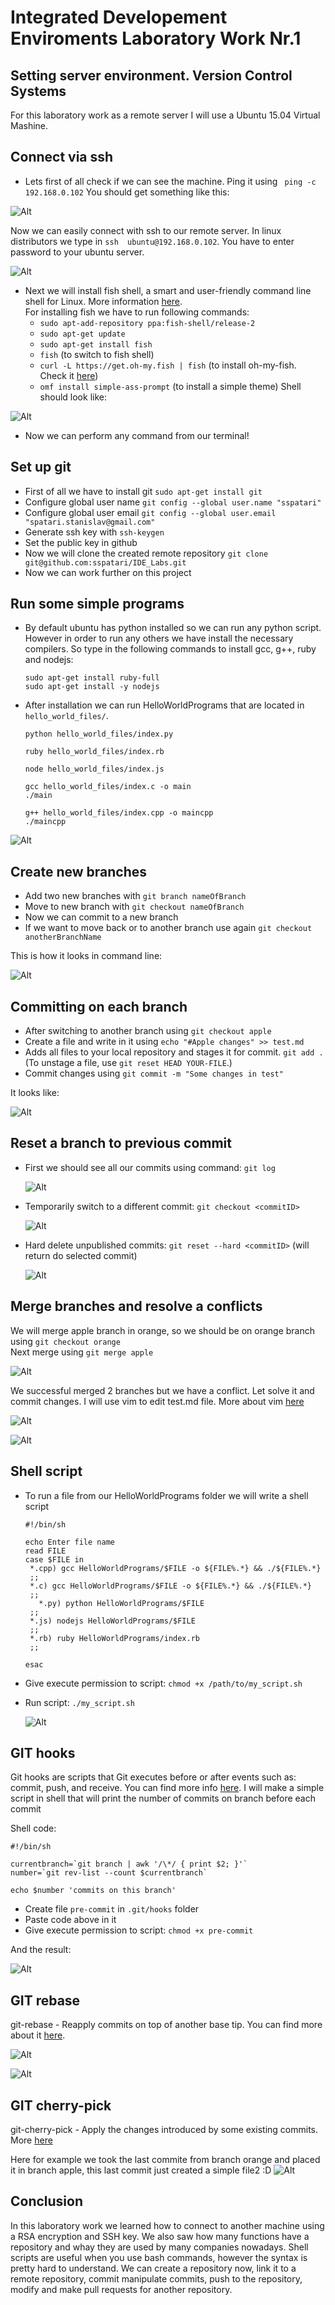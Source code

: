 # Integrated Developement Enviroments Laboratory Work Nr.1
## Setting server environment. Version Control Systems

For this laboratory work as a remote server I will use a Ubuntu 15.04 Virtual Mashine.

## Connect via ssh

- Lets first of all check if we can see the machine. Ping it using ``` ping -c 192.168.0.102``` You should get something like this:

![Alt](images/ping.png)

Now we can easily connect with ssh to our remote server. In linux distributors we type in ```ssh  ubuntu@192.168.0.102```. You have to enter password to your ubuntu server.

![Alt](images/server_connect.png)

- Next we will install fish shell, a smart and user-friendly command line shell for Linux. More information [here](https://fishshell.com/).  
For installing fish we have to run following commands:
   * `sudo apt-add-repository ppa:fish-shell/release-2`
   * `sudo apt-get update`
   * `sudo apt-get install fish`
   * `fish` (to switch to fish shell)
   * `curl -L https://get.oh-my.fish | fish` (to install oh-my-fish. Check it [here](https://github.com/oh-my-fish/oh-my-fish))
   * `omf install simple-ass-prompt` (to install a simple theme)
Shell should look like:

![Alt](images/fish_shell.png)

- Now we can perform any command from our terminal!

## Set up git

- First of all we have to install git `sudo apt-get install git`
- Configure global user	name `git config --global user.name "sspatari"`
- Configure global user	email `git config --global user.email "spatari.stanislav@gmail.com"`
- Generate ssh key with `ssh-keygen`
- Set the public key in github
- Now we will clone the created remote repository `git clone git@github.com:sspatari/IDE_Labs.git`
- Now we can work further on this project

## Run some simple programs
 - By default ubuntu has python installed so we can run any python script. However in order to run any others we have install the necessary compilers. So type in the following commands to install gcc, g++, ruby and nodejs:  

     ```
     sudo apt-get install ruby-full
     sudo apt-get install -y nodejs
     ```
 - After installation we can run HelloWorldPrograms that are located in `hello_world_files/`.

     ```
     python hello_world_files/index.py

     ruby hello_world_files/index.rb

     node hello_world_files/index.js

     gcc hello_world_files/index.c -o main
     ./main

     g++ hello_world_files/index.cpp -o maincpp
     ./maincpp

     ```
![Alt](images/hello_world_files.png)

## Create new branches

- Add two new branches with `git branch nameOfBranch`
- Move to new branch with `git checkout nameOfBranch`
- Now we can commit to a new branch
- If we want to move back or to another branch use again `git checkout anotherBranchName`

This is how it looks in command line:

![Alt](images/branch.png)

## Committing on each branch

- After switching to another branch using `git checkout apple`
- Create a file and write in it using `echo "#Apple changes" >> test.md`
- Adds all files to your local repository and stages it for commit. `git add .` (To unstage a file, use `git reset HEAD YOUR-FILE`.)
- Commit changes using `git commit -m "Some changes in test"`

It looks like:

![Alt](images/commits.png)

## Reset a branch to previous commit
- First we should see all our commits using command: `git log`

    ![Alt](images/git_log.png)

- Temporarily switch to a different commit: `git checkout <commitID>`

    ![Alt](images/return_to_commit.png)

- Hard delete unpublished commits: `git reset --hard <commitID>` (will return do selected commit)

    ![Alt](images/reset_head.png)

## Merge branches and resolve a conflicts
We will merge apple branch in orange, so we should be on orange branch using `git checkout orange`  
Next merge using `git merge apple`

![Alt](images/merge.png)

We successful merged 2 branches but we have a conflict. Let solve it and commit changes. I will use vim to edit test.md file. More about vim [here](http://www.vim.org/)

![Alt](images/vim.png)

![Alt](images/resolve_conflict.png)

## Shell script
- To run a file from our HelloWorldPrograms folder we will write a shell script

     ```
     #!/bin/sh

     echo Enter file name
     read FILE
     case $FILE in
      *.cpp) gcc HelloWorldPrograms/$FILE -o ${FILE%.*} && ./${FILE%.*}
      ;;
      *.c) gcc HelloWorldPrograms/$FILE -o ${FILE%.*} && ./${FILE%.*}
      ;;
     	*.py) python HelloWorldPrograms/$FILE
      ;;
      *.js) nodejs HelloWorldPrograms/$FILE
      ;;
      *.rb) ruby HelloWorldPrograms/index.rb
      ;;

     esac
     ```

 - Give execute permission to script: `chmod +x /path/to/my_script.sh`
 - Run script: `./my_script.sh`

     ![Alt](images/my_script.png)

## GIT hooks
Git hooks are scripts that Git executes before or after events such as: commit, push, and receive. You can find more info [here](http://githooks.com/).
I will make a simple script in shell that will print the number of commits on branch before each commit

Shell code:
```
#!/bin/sh

currentbranch=`git branch | awk '/\*/ { print $2; }'`
number=`git rev-list --count $currentbranch`

echo $number 'commits on this branch'
```
- Create file `pre-commit` in `.git/hooks` folder
- Paste code above in it
- Give execute permission to script: `chmod +x pre-commit`

And the result:

![Alt](images/git_hook.png)

## GIT rebase
git-rebase - Reapply commits on top of another base tip. You can find more about it [here](https://git-scm.com/docs/git-rebase).  

![Alt](images/rebase1.png)

![Alt](images/rebase2.png)

## GIT cherry-pick
git-cherry-pick - Apply the changes introduced by some existing commits. More [here](https://git-scm.com/docs/git-cherry-pick)  

Here for example we took the last commite from branch orange and placed it in branch apple, this last commit just created a simple file2 :D
![Alt](images/cherry_pick.png)

## Conclusion
In this laboratory work we learned how to connect to another machine using a RSA encryption and SSH key. We also saw how many functions have a repository and whay they are used by many companies nowadays. Shell scripts are useful when you use bash commands, however the syntax is pretty hard to understand. We can create a repository now, link it to a remote repository, commit manipulate commits, push to the repository, modify and make pull requests for another repository.
